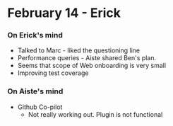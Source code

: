 # February 14 - Erick

### On Erick's mind

- Talked to Marc - liked the questioning line
- Performance queries - Aiste shared Ben's plan.
- Seems that scope of Web onboarding is very small
- Improving test coverage

### On Aiste's mind

- Github Co-pilot
	- Not really working out. Plugin is not functional
